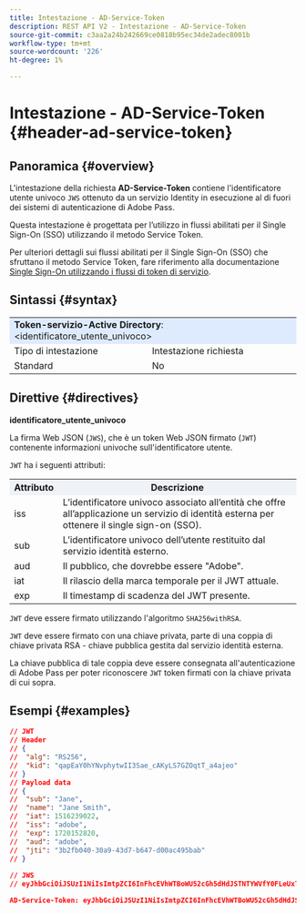 ```yaml
---
title: Intestazione - AD-Service-Token
description: REST API V2 - Intestazione - AD-Service-Token
source-git-commit: c3aa2a24b242669ce0818b95ec34de2adec8001b
workflow-type: tm+mt
source-wordcount: '226'
ht-degree: 1%

---
```



# Intestazione - AD-Service-Token {#header-ad-service-token}

## Panoramica {#overview}

L&#39;intestazione della richiesta <b>AD-Service-Token</b> contiene l&#39;identificatore utente univoco `JWS` ottenuto da un servizio Identity in esecuzione al di fuori dei sistemi di autenticazione di Adobe Pass.

Questa intestazione è progettata per l’utilizzo in flussi abilitati per il Single Sign-On (SSO) utilizzando il metodo Service Token.

Per ulteriori dettagli sui flussi abilitati per il Single Sign-On (SSO) che sfruttano il metodo Service Token, fare riferimento alla documentazione [Single Sign-On utilizzando i flussi di token di servizio](../../flows/single-sign-on-flows/rest-api-v2-single-sign-on-service-token-flows.md).

## Sintassi {#syntax}

<table>
   <tr>
      <td style="background-color: #DEEBFF;" colspan="2"><b>Token-servizio-Active Directory</b>: &lt;identificatore_utente_univoco&gt;</td>
   </tr>
   <tr>
      <td>Tipo di intestazione</td>
      <td>Intestazione richiesta</td>
   </tr>
   <tr>
      <td>Standard</td>
      <td>No</td>
   </tr>
</table>

## Direttive {#directives}

<b>identificatore_utente_univoco</b>

La firma Web JSON (`JWS`), che è un token Web JSON firmato (`JWT`) contenente informazioni univoche sull&#39;identificatore utente.

`JWT` ha i seguenti attributi:

<table>
   <tr>
      <th style="background-color: #EFF2F7; width: 15%;">Attributo</th>
      <th style="background-color: #EFF2F7;">Descrizione</th>
   </tr>
   <tr>
      <td>iss</td>
      <td>L’identificatore univoco associato all’entità che offre all’applicazione un servizio di identità esterna per ottenere il single sign-on (SSO).</td>
   </tr>
   <tr>
      <td>sub</td>
      <td>L’identificatore univoco dell’utente restituito dal servizio identità esterno.</td>
   </tr>
   <tr>
      <td>aud</td>
      <td>Il pubblico, che dovrebbe essere "Adobe".</td>
   </tr>
   <tr>
      <td>iat</td>
      <td>Il rilascio della marca temporale per il JWT attuale.</td>
   </tr>
   <tr>
      <td>exp</td>
      <td>Il timestamp di scadenza del JWT presente.</td>
   </tr>
</table>

`JWT` deve essere firmato utilizzando l&#39;algoritmo `SHA256withRSA`.

`JWT` deve essere firmato con una chiave privata, parte di una coppia di chiave privata RSA - chiave pubblica gestita dal servizio identità esterna.

La chiave pubblica di tale coppia deve essere consegnata all&#39;autenticazione di Adobe Pass per poter riconoscere `JWT` token firmati con la chiave privata di cui sopra.

## Esempi {#examples}

```JSON
// JWT
// Header
// {
//  "alg": "RS256",
//  "kid": "qapEaY0hYNvphytwII3Sae_cAKyLS7GZOqtT_a4ajeo"
// }
// Payload data
// {
//  "sub": "Jane",
//  "name": "Jane Smith",
//  "iat": 1516239022,
//  "iss": "adobe",
//  "exp": 1720152820,
//  "aud": "adobe",
//  "jti": "3b2fb040-30a9-43d7-b647-d00ac495bab"
// }
 
// JWS
// eyJhbGciOiJSUzI1NiIsImtpZCI6InFhcEVhWTBoWU52cGh5dHdJSTNTYWVfY0FLeUxTN0daT3F0VF9hNGFqZW8ifQ.eyJzdWIiOiJKYW5lIiwibmFtZSI6IkphbmUgU21pdGgiLCJpYXQiOjE1MTYyMzkwMjIsImlzcyI6ImFkb2JlIiwiZXhwIjoxNzIwMTUyODIwLCJhdWQiOiJhZG9iZSIsImp0aSI6IjNiMmZiMDQwLTMwYTktNDNkNy1iNjQ3LWQwMGFjNDk1YmFiIn0.stHLZFh-635LDNjv9HRHzq912ICNCVGUS3f4RS_bAxpUiUSB6CShS2VvU4V-THEXj7d_zk1mxtPP0QM_pCrh4Vk2GaPRa856Bt_PhsfQY-_benDcB6MIoFX67qrREGncGiv7JEs3ksa-P1YvBYXolT7t52K093kFaQtICfB-aBa8danRZvUrJHjjFoILEpTbQuzxKRN6y36J3p1FZ-SfDuofHp3SnXDrWFRYyXYQnb9WFlhNBxR400-0vzTONZYd097WWy1shMw5V8TvIDvCDE5ifqk31gMdYga-N3JkcTA5QoW7Zl80UV7BhR5v14Va1IZLcbFra_UJdEzbBwW_nA

AD-Service-Token: eyJhbGciOiJSUzI1NiIsImtpZCI6InFhcEVhWTBoWU52cGh5dHdJSTNTYWVfY0FLeUxTN0daT3F0VF9hNGFqZW8ifQ.eyJzdWIiOiJKYW5lIiwibmFtZSI6IkphbmUgU21pdGgiLCJpYXQiOjE1MTYyMzkwMjIsImlzcyI6ImFkb2JlIiwiZXhwIjoxNzIwMTUyODIwLCJhdWQiOiJhZG9iZSIsImp0aSI6IjNiMmZiMDQwLTMwYTktNDNkNy1iNjQ3LWQwMGFjNDk1YmFiIn0.stHLZFh-635LDNjv9HRHzq912ICNCVGUS3f4RS_bAxpUiUSB6CShS2VvU4V-THEXj7d_zk1mxtPP0QM_pCrh4Vk2GaPRa856Bt_PhsfQY-_benDcB6MIoFX67qrREGncGiv7JEs3ksa-P1YvBYXolT7t52K093kFaQtICfB-aBa8danRZvUrJHjjFoILEpTbQuzxKRN6y36J3p1FZ-SfDuofHp3SnXDrWFRYyXYQnb9WFlhNBxR400-0vzTONZYd097WWy1shMw5V8TvIDvCDE5ifqk31gMdYga-N3JkcTA5QoW7Zl80UV7BhR5v14Va1IZLcbFra_UJdEzbBwW_nA
```

